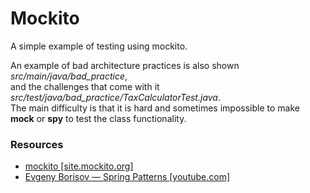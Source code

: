 # Mockito

A simple example of testing using mockito.

An example of bad architecture practices is also shown _src/main/java/bad_practice_, <br>
and the challenges that come with it _src/test/java/bad_practice/TaxCalculatorTest.java_.<br>
The main difficulty is that it is hard and sometimes impossible to make __mock__ or __spy__ to test the class functionality.


### Resources

- [mockito [site.mockito.org]](https://site.mockito.org/)
- [Evgeny Borisov — Spring Patterns [youtube.com]](https://www.youtube.com/watch?v=61duchvKI6o)